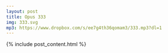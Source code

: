 ```yaml
---
layout: post
title: Opus 333
img: 333.svg
mp3: https://www.dropbox.com/s/ee7g4th36qomam3/333.mp3?dl=1
---
```


{% include post_content.html %}
